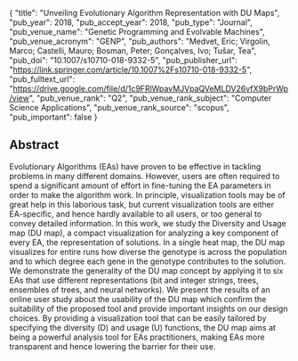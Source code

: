 {
  "title": "Unveiling Evolutionary Algorithm Representation with DU Maps",
  "pub_year": 2018,
  "pub_accept_year": 2018,
  "pub_type": "Journal",
  "pub_venue_name": "Genetic Programming and Evolvable Machines",
  "pub_venue_acronym": "GENP",
  "pub_authors": "Medvet, Eric; Virgolin, Marco; Castelli, Mauro; Bosman, Peter; Gonçalves, Ivo; Tušar, Tea",
  "pub_doi": "10.1007/s10710-018-9332-5",
  "pub_publisher_url": "https://link.springer.com/article/10.1007%2Fs10710-018-9332-5",
  "pub_fulltext_url": "https://drive.google.com/file/d/1c9FRlWpavMJVpaQVeMLDV26vfX9bPrWp/view",
  "pub_venue_rank": "Q2",
  "pub_venue_rank_subject": "Computer Science Applications",
  "pub_venue_rank_source": "scopus",
  "pub_important": false
}

## Abstract
Evolutionary Algorithms (EAs) have proven to be effective in tackling problems in many different domains. However, users are often required to spend a significant amount of effort in fine-tuning the EA parameters in order to make the algorithm work. In principle, visualization tools may be of great help in this laborious task, but current visualization tools are either EA-specific, and hence hardly available to all users, or too general to convey detailed information. In this work, we study the Diversity and Usage map (DU map), a compact visualization for analyzing a key component of every EA, the representation of solutions. In a single heat map, the DU map visualizes for entire runs how diverse the genotype is across the population and to which degree each gene in the genotype contributes to the solution. We demonstrate the generality of the DU map concept by applying it to six EAs that use different representations (bit and integer strings, trees, ensembles of trees, and neural networks). We present the results of an online user study about the usability of the DU map which confirm the suitability of the proposed tool and provide important insights on our design choices. By providing a visualization tool that can be easily tailored by specifying the diversity (D) and usage (U) functions, the DU map aims at being a powerful analysis tool for EAs practitioners, making EAs more transparent and hence lowering the barrier for their use.

